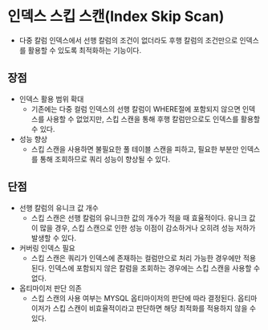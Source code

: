 # 인덱스 스킵 스캔(Index Skip Scan)
- 다중 칼럼 인덱스에서 선행 칼럼의 조건이 없더라도 후행 칼럼의 조건만으로 인덱스를 활용할 수 있도록 최적화하는 기능이다.
## 장점
- 인덱스 활용 범위 확대
	- 기존에는 다중 컬럼 인덱스의 선행 칼럼이 WHERE절에 포함되지 않으면 인덱스를 사용할 수 없었지만, 스킵 스캔을 통해 후행 칼럼만으로도 인덱스를 활용할 수 있다.
- 성능 향상
	- 스킵 스캔을 사용하면 불필요한 풀 테이블 스캔을 피하고, 필요한 부분만 인덱스를 통해 조회하므로 쿼리 성능이 향상될 수 있다.
## 단점
- 선행 칼럼의 유니크 값 개수
	- 스킵 스캔은 선행 칼럼의 유니크한 값의 개수가 적을 때 효율적이다. 유니크 값이 많을 경우, 스킵 스캔으로 인한 성능 이점이 감소하거나 오히려 성능 저하가 발생할 수 있다.
- 커버링 인덱스 필요
	- 스킵 스캔은 쿼리가 인덱스에 존재하는 컬럼만으로 처리 가능한 경우에만 적용된다. 인덱스에 포함되지 않은 칼럼을 조회하는 경우에는 스킵 스캔을 사용할 수 없다.
- 옵티마이저 판단 의존
	- 스킵 스캔의 사용 여부는 MYSQL 옵티마이저의 판단에 따라 결정된다. 옵티마이저가 스킵 스캔이 비효율적이라고 판단하면 해당 최적화를 적용하지 않을 수 있다.